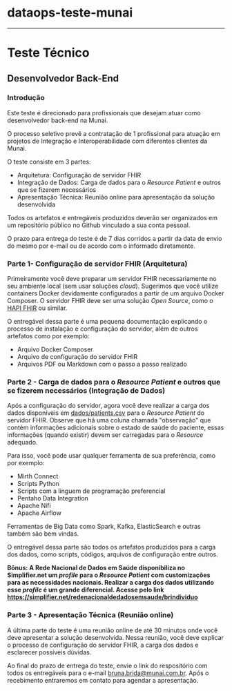 # dataops-teste-munai

***
# Teste Técnico
## Desenvolvedor Back-End

### Introdução
Este teste é direcionado para profissionais que desejam atuar como desenvolvedor back-end na Munai. 

O processo seletivo prevê a contratação de 1 profissional para atuação em projetos de Integração e Interoperabilidade com diferentes clientes da Munai.

O teste consiste em 3 partes:
- Arquitetura: Configuração de servidor FHIR
- Integração de Dados: Carga de dados para o _Resource Patient_ e outros que se fizerem necessários
- Apresentação Técnica: Reunião online para apresentação da solução desenvolvida

Todos os artefatos e entregáveis produzidos deverão ser organizados em um repositório público no Github vinculado a sua conta pessoal.

O prazo para entrega do teste é de 7 dias corridos a partir da data de envio do mesmo por e-mail ou de acordo com o informado diretamente.

### Parte 1- Configuração de servidor FHIR (Arquitetura)
Primeiramente você deve preparar um servidor FHIR necessariamente no seu ambiente local (sem usar soluções _cloud_). Sugerimos que você utilize containers Docker devidamente configurados a partir de um arquivo Docker Composer. O servidor FHIR deve ser uma solução _Open Source_, como o [HAPI FHIR](https://hapifhir.io/) ou similar.

O entregável dessa parte é uma pequena documentação explicando o processo de instalação e configuração do servidor, além de outros artefatos como por exemplo:
- Arquivo Docker Composer
- Arquivo de configuração do servidor FHIR
- Arquivos PDF ou Markdown com o passo a passo realizado

### Parte 2 - Carga de dados para o _Resource Patient_ e outros que se fizerem necessários (Integração de Dados)
Após a configuração do servidor, agora você deve realizar a carga dos dados disponíveis em [dados/patients.csv](dados/patients.csv) para o _Resource Patient_ do servidor FHIR. Observe que há uma coluna chamada "observação" que contém informações adicionais sobre o estado de saúde do paciente, essas informações (quando existir) devem ser carregadas para o _Resource_ adequado.

Para isso, você pode usar qualquer ferramenta de sua preferência, como por exemplo:
- Mirth Connect
- Scripts Python
- Scripts com a linguem de programação preferencial
- Pentaho Data Integration
- Apache Nifi
- Apache Airflow

Ferramentas de Big Data como Spark, Kafka, ElasticSearch e outras também são bem vindas.

O entregável dessa parte são todos os artefatos produzidos para a carga dos dados, como scripts, códigos, arquivos de configuração entre outros.

**Bônus: A Rede Nacional de Dados em Saúde disponibiliza no Simplifier.net um _profile_ para o _Resource Patient_ com customizações para as necessidades nacionais. Realizar a carga dos dados utilizando esse _profile_ é um grande diferencial. Acesse pelo link https://simplifier.net/redenacionaldedadosemsaude/brindividuo**

### Parte 3 - Apresentação Técnica (Reunião online)
A última parte do teste é uma reunião online de até 30 minutos onde você deve apresentar a solução desenvolvida. Nessa reunião, você deve explicar o processo de configuração do servidor FHIR, a carga dos dados e esclarecer possíveis dúvidas.

Ao final do prazo de entrega do teste, envie o link do respositório com todos os entregáveis para o e-mail [bruna.brida@munai.com.br](mailto:bruna.brida@munai.com.br). Após o recebimento entraremos em contato para agendar a apresentação.